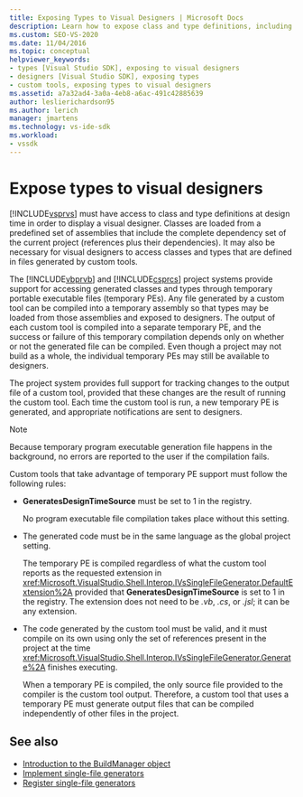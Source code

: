 ```yaml
---
title: Exposing Types to Visual Designers | Microsoft Docs
description: Learn how to expose class and type definitions, including those in custom tools, so that Visual Studio can make them available to visual designers.
ms.custom: SEO-VS-2020
ms.date: 11/04/2016
ms.topic: conceptual
helpviewer_keywords:
- types [Visual Studio SDK], exposing to visual designers
- designers [Visual Studio SDK], exposing types
- custom tools, exposing types to visual designers
ms.assetid: a7a32ad4-3a0a-4eb8-a6ac-491c42885639
author: leslierichardson95
ms.author: lerich
manager: jmartens
ms.technology: vs-ide-sdk
ms.workload:
- vssdk
---
```

# Expose types to visual designers
[!INCLUDE[vsprvs](../../code-quality/includes/vsprvs_md.md)] must have access to class and type definitions at design time in order to display a visual designer. Classes are loaded from a predefined set of assemblies that include the complete dependency set of the current project (references plus their dependencies). It may also be necessary for visual designers to access classes and types that are defined in files generated by custom tools.

 The [!INCLUDE[vbprvb](../../code-quality/includes/vbprvb_md.md)] and [!INCLUDE[csprcs](../../data-tools/includes/csprcs_md.md)] project systems provide support for accessing generated classes and types through temporary portable executable files (temporary PEs). Any file generated by a custom tool can be compiled into a temporary assembly so that types may be loaded from those assemblies and exposed to designers. The output of each custom tool is compiled into a separate temporary PE, and the success or failure of this temporary compilation depends only on whether or not the generated file can be compiled. Even though a project may not build as a whole, the individual temporary PEs may still be available to designers.

 The project system provides full support for tracking changes to the output file of a custom tool, provided that these changes are the result of running the custom tool. Each time the custom tool is run, a new temporary PE is generated, and appropriate notifications are sent to designers.

> [!NOTE]
> Because temporary program executable generation file happens in the background, no errors are reported to the user if the compilation fails.

 Custom tools that take advantage of temporary PE support must follow the following rules:

- **GeneratesDesignTimeSource** must be set to 1 in the registry.

     No program executable file compilation takes place without this setting.

- The generated code must be in the same language as the global project setting.

     The temporary PE is compiled regardless of what the custom tool reports as the requested extension in <xref:Microsoft.VisualStudio.Shell.Interop.IVsSingleFileGenerator.DefaultExtension%2A> provided that **GeneratesDesignTimeSource** is set to 1 in the registry. The extension does not need to be *.vb*, *.cs*, or *.jsl*; it can be any extension.

- The code generated by the custom tool must be valid, and it must compile on its own using only the set of references present in the project at the time <xref:Microsoft.VisualStudio.Shell.Interop.IVsSingleFileGenerator.Generate%2A> finishes executing.

     When a temporary PE is compiled, the only source file provided to the compiler is the custom tool output. Therefore, a custom tool that uses a temporary PE must generate output files that can be compiled independently of other files in the project.

## See also
- [Introduction to the BuildManager object](/previous-versions/8f9kffa8(v=vs.140))
- [Implement single-file generators](../../extensibility/internals/implementing-single-file-generators.md)
- [Register single-file generators](../../extensibility/internals/registering-single-file-generators.md)